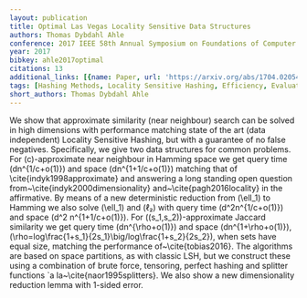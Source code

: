 ```yaml
---
layout: publication
title: Optimal Las Vegas Locality Sensitive Data Structures
authors: Thomas Dybdahl Ahle
conference: 2017 IEEE 58th Annual Symposium on Foundations of Computer Science (FOCS)
year: 2017
bibkey: ahle2017optimal
citations: 13
additional_links: [{name: Paper, url: 'https://arxiv.org/abs/1704.02054'}]
tags: [Hashing Methods, Locality Sensitive Hashing, Efficiency, Evaluation]
short_authors: Thomas Dybdahl Ahle
---
```

We show that approximate similarity (near neighbour) search can be solved in
high dimensions with performance matching state of the art (data independent)
Locality Sensitive Hashing, but with a guarantee of no false negatives.
  Specifically, we give two data structures for common problems.
  For \(c\)-approximate near neighbour in Hamming space we get query time
\(dn^\{1/c+o(1)\}\) and space \(dn^\{1+1/c+o(1)\}\) matching that of
\cite\{indyk1998approximate\} and answering a long standing open question
from~\cite\{indyk2000dimensionality\} and~\cite\{pagh2016locality\} in the
affirmative.
  By means of a new deterministic reduction from \(\ell_1\) to Hamming we also
solve \(\ell_1\) and \(ℓ₂\) with query time \(d^2n^\{1/c+o(1)\}\) and space \(d^2
n^\{1+1/c+o(1)\}\).
  For \((s_1,s_2)\)-approximate Jaccard similarity we get query time
\(dn^\{\rho+o(1)\}\) and space \(dn^\{1+\rho+o(1)\}\),
\(\rho=log\frac\{1+s_1\}\{2s_1\}\big/log\frac\{1+s_2\}\{2s_2\}\), when sets have equal
size, matching the performance of~\cite\{tobias2016\}.
  The algorithms are based on space partitions, as with classic LSH, but we
construct these using a combination of brute force, tensoring, perfect hashing
and splitter functions \`a la~\cite\{naor1995splitters\}. We also show a new
dimensionality reduction lemma with 1-sided error.